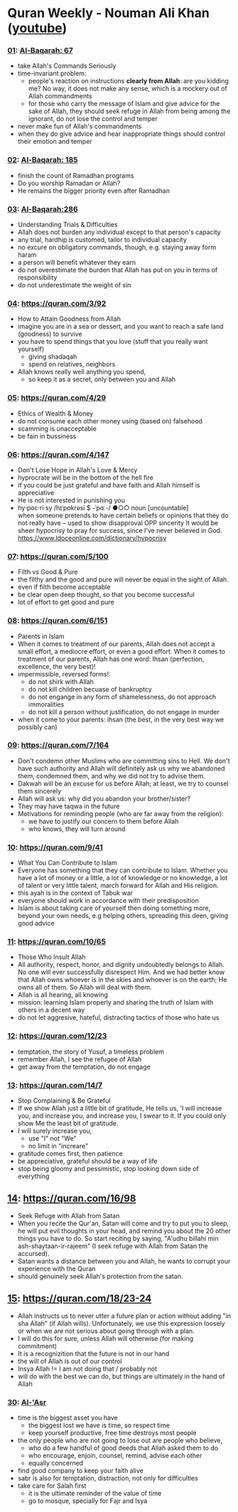 # Quran Weekly - Nouman Ali Khan ([youtube](https://www.youtube.com/playlist?list=PLFP6-6Ao4FMm5FnIT9QvstEmhWNugJlNO))

### [01](https://www.youtube.com/watch?v=pt9fUcL8njY&list=PLFP6-6Ao4FMm5FnIT9QvstEmhWNugJlNO&index=1): [Al-Baqarah: 67](https://quran.com/2/67)
* take Allah's Commands Seriously
* time-invariant problem: 
  * people's reaction on instructions **clearly from Allah**: 
    are you kidding me? No way, it does not make any sense, 
    which is a mockery out of Allah commandments
  * for those who carry the message of Islam and give advice for the sake of Allah, 
    they should seek refuge in Allah from being among the ignorant, 
    do not lose the control and temper
 * never make fun of Allah's commandments
 * when they do give advice and hear inappropriate things should control their emotion and temper

### [02](https://www.youtube.com/watch?v=gWZDVYom3RE&list=PLFP6-6Ao4FMm5FnIT9QvstEmhWNugJlNO&index=2&t=7s): [Al-Baqarah: 185](https://quran.com/2/185)
* finish the count of Ramadhan programs
* Do you worship Ramadan or Allah?
* He remains the bigger priority even after Ramadhan

### [03](https://www.youtube.com/watch?v=wFsYnwI6zEA&list=PLFP6-6Ao4FMm5FnIT9QvstEmhWNugJlNO&index=3&t=2s): [Al-Baqarah:286](https://quran.com/2/286)
* Understanding Trials & Difficulties
* Allah does not burden any individual except to that person's capacity
* any trial, hardhip is customed, tailor to individual capacity
* no excure on obligatory commands, though, e.g. staying away form haram
* a person will benefit whatever they earn
* do not overestimate the burden that Allah has put on you in terms of responsibility
* do not underestimate the weight of sin

### [04](https://www.youtube.com/watch?v=h2kwFI7bKi0&t=8s&index=4&list=PLFP6-6Ao4FMm5FnIT9QvstEmhWNugJlNO): https://quran.com/3/92
* How to Attain Goodness from Allah
* imagine you are in a sea or dessert, and you want to reach a safe land (goodness) to survive
* you have to spend things that you love (stuff that you really want yourself)
  * giving shadaqah
  * spend on relatives, neighbors
* Allah knows really well anything you spend,
  * so keep it as a secret, only between you and Allah
  
### [05](https://www.youtube.com/watch?v=9C6QyjX53cg&list=PLFP6-6Ao4FMm5FnIT9QvstEmhWNugJlNO&t=17s&index=5): https://quran.com/4/29
* Ethics of Wealth & Money 
* do not consume each other money using (based on) falsehood
* scamming is unacceptable
* be fain in bussiness

### [06](https://www.youtube.com/watch?v=KVh-W6CjIOc&index=6&list=PLFP6-6Ao4FMm5FnIT9QvstEmhWNugJlNO): https://quran.com/4/147
* Don't Lose Hope in Allah's Love & Mercy
* hyprocrate will be in the bottom of the hell fire
* if you could be just grateful and have faith and Allah himself is appreciative
* He is not interested in punishing you
* hy‧poc‧ri‧sy /hɪˈpɒkrəsi $ -ˈpɑː-/ ●○○ noun [uncountable]  
when someone pretends to have certain beliefs or opinions that they do not really have – used to show disapproval OPP sincerity
 It would be sheer hypocrisy to pray for success, since I’ve never believed in God.
 https://www.ldoceonline.com/dictionary/hypocrisy

### [07](https://www.youtube.com/watch?v=tXsMMj7m9tQ&index=7&list=PLFP6-6Ao4FMm5FnIT9QvstEmhWNugJlNO): https://quran.com/5/100
* Filth vs Good & Pure
* the filthy and the good and pure will never be equal in the sight of Allah.
* even if filth become acceptable
* be clear open deep thought, so that you become successful
* lot of effort to get good and pure

### [08](https://www.youtube.com/watch?v=6NFo35g7zo8&list=PLFP6-6Ao4FMm5FnIT9QvstEmhWNugJlNO&index=8): https://quran.com/6/151
* Parents in Islam
* When it comes to treatment of our parents, 
Allah does not accept a small effort, a mediocre effort, or even a good effort. When it comes to treatment of our parents, Allah has one word: Ihsan (perfection, excellence, the very best)!
* impermissible, reversed forms!:
  * do not shirk with Allah
  * do not kill children becuase of bankruptcy
  * do not engange in any form of shamelessness, do not approach immoralities
  * do not kill a person without justification, do not engage in murder
* when it come to your parents: ihsan (the best, in the very best way we possibly can)

### [09](https://www.youtube.com/watch?v=2i80milYJAc&list=PLFP6-6Ao4FMm5FnIT9QvstEmhWNugJlNO&index=9): https://quran.com/7/164
* Don't condemn other Muslims who are committing sins to Hell. 
We don't have such authority and Allah will definitely ask us 
why we abandoned them, condemned them, and why we did not try to advise them.
* Dakwah will be an excuse for us before Allah; at least, we try to counsel them sincerely
* Allah will ask us: why did you abandon your brother/sister?
* They may have taqwa in the future
* Motivations for reminding people (who are far away from the religion):
  * we have to justify our concern to them before Allah
  * who knows, they will turn around

### [10](https://www.youtube.com/watch?v=RlKDxmw466Y&list=PLFP6-6Ao4FMm5FnIT9QvstEmhWNugJlNO&index=10): https://quran.com/9/41
* What You Can Contribute to Islam
* Everyone has something that they can contribute to Islam. 
Whether you have a lot of money or a little, a lot of knowledge or no knowledge, 
a lot of talent or very little talent, march forward for Allah and His religion.
* this ayah is in the context of Tabuk war
* everyone should work in accordance with their predisposition
* Islam is about taking care of yourself then doing something more, beyond your own needs, 
e.g helping others, spreading this deen, giving good advice

### [11](https://www.youtube.com/watch?v=Btsvfuu2eE4&t=61s&index=11&list=PLFP6-6Ao4FMm5FnIT9QvstEmhWNugJlNO): https://quran.com/10/65
* Those Who Insult Allah
* All authority, respect, honor, and dignity undoubtedly belongs to Allah. 
No one will ever successfully disrespect Him. 
And we had better know that Allah owns whoever is in the skies and whoever is on the earth; He owns all of them. 
So Allah will deal with them.
* Allah is all hearing, all knowing
* mission: learning Islam properly and sharing the truth of Islam with others in a decent way
* do not let aggresive, hateful, distracting tactics of those who hate us

### [12](https://www.youtube.com/watch?v=K1uQ1l4LQFE&t=23s&list=PLFP6-6Ao4FMm5FnIT9QvstEmhWNugJlNO&index=12): https://quran.com/12/23
* temptation, the story of Yusuf, a timeless problem
* remember Allah, I see the refugee of Allah
* get away from the temptation, do not engage

### [13](https://www.youtube.com/watch?v=eThSNtJe7SY&index=13&list=PLFP6-6Ao4FMm5FnIT9QvstEmhWNugJlNO): https://quran.com/14/7
* Stop Complaining & Be Grateful
* If we show Allah just a little bit of gratitude, He tells us, 'I will increase you, and increase you, and increase you, 
I swear to it. If you could only show Me the least bit of gratitude.
* I will surely increase you, 
  * use "I" not "We"
  * no limit in "increare"
* gratitude comes first, then patience
* be appreciative, grateful should be a way of life
* stop being gloomy and pessimistic, stop looking down side of everything

## [14](https://www.youtube.com/watch?v=Vvn2WCO_zPg&index=14&t=15s&list=PLFP6-6Ao4FMm5FnIT9QvstEmhWNugJlNO): https://quran.com/16/98
* Seek Refuge with Allah from Satan
* When you recite the Qur'an, Satan will come and try to put you to sleep, 
he will put evil thoughts in your head, and remind you about the 20 other things you have to do. 
So start reciting by saying, "A'udhu billahi min ash-shaytaan-ir-rajeem" (I seek refuge with Allah from Satan the accursed).
* Satan wants a distance between you and Allah,
he wants to corrupt your experience with the Quran
* should genuinely seek Allah's protection from the satan.

## [15](https://www.youtube.com/watch?v=3xOK85qRQ_o&index=15&list=PLFP6-6Ao4FMm5FnIT9QvstEmhWNugJlNO): https://quran.com/18/23-24
* Allah instructs us to never utter a future plan or action without adding "in sha Allah" (if Allah wills). 
Unfortunately, we use this expression loosely or when we are not serious about going through with a plan.
* I will do this for sure, unless Allah will otherwise (for making commitment) 
* It is a recognizition that the future is not in our hand
* the will of Allah is out of our control
* Insya Allah != I am not doing that / probably not
* will do with the best we can do, but things are ultimately in the hand of Allah

### [30](https://www.youtube.com/watch?v=9JL09VjJQWE): [Al-'Asr](https://quran.com/103)
* time is the biggest asset you have
  * the biggest lost we have is time, so respect time
  * keep yourself productive, free time destroys most people
* the only people who are not going to lose out are people who believe,
  * who do a few handful of good deeds that Allah asked them to do
  * who encourage, enjoin, counsel, remind, advise each other
  * equally concerned
* find good company to keep your faith alive
* sabr is also for temptation, distraction, not only for difficulties
* take care for Salah first
  * it is the ultimate reminder of the value of time
  * go to mosque, specially for Fajr and Isya

